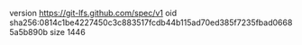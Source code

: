 version https://git-lfs.github.com/spec/v1
oid sha256:0814c1be4227450c3c883517fcdb44b115ad70ed385f7235fbad06685a5b890b
size 1446
